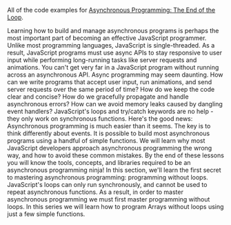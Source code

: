 All of the code examples for [Asynchronous Programming: The End of the Loop](https://egghead.io/courses/asynchronous-programming-the-end-of-the-loop).

Learning how to build and manage asynchronous programs is perhaps the most important part of becoming an effective JavaScript programmer. Unlike most programming languages, JavaScript is single-threaded. As a result, JavaScript programs must use async APIs to stay responsive to user input while performing long-running tasks like server requests and animations. You can't get very far in a JavaScript program without running across an asynchronous API. Async programming may seem daunting. How can we write programs that accept user input, run animations, and send server requests over the same period of time? How do we keep the code clear and concise? How do we gracefully propagate and handle asynchronous errors? How can we avoid memory leaks caused by dangling event handlers? JavaScript's loops and try/catch keywords are no help - they only work on synchronous functions. Here's the good news: Asynchronous programming is much easier than it seems. The key is to think differently about events. It is possible to build most asynchronous programs using a handful of simple functions. We will learn why most JavaScript developers approach asynchronous programming the wrong way, and how to avoid these common mistakes. By the end of these lessons you will know the tools, concepts, and libraries required to be an asynchronous programming ninja! In this section, we'll learn the first secret to mastering asynchronous programming: programming without loops. JavaScript's loops can only run synchronously, and cannot be used to repeat asynchronous functions. As a result, in order to master asynchronous programming we must first master programming without loops. In this series we will learn how to program Arrays without loops using just a few simple functions.

